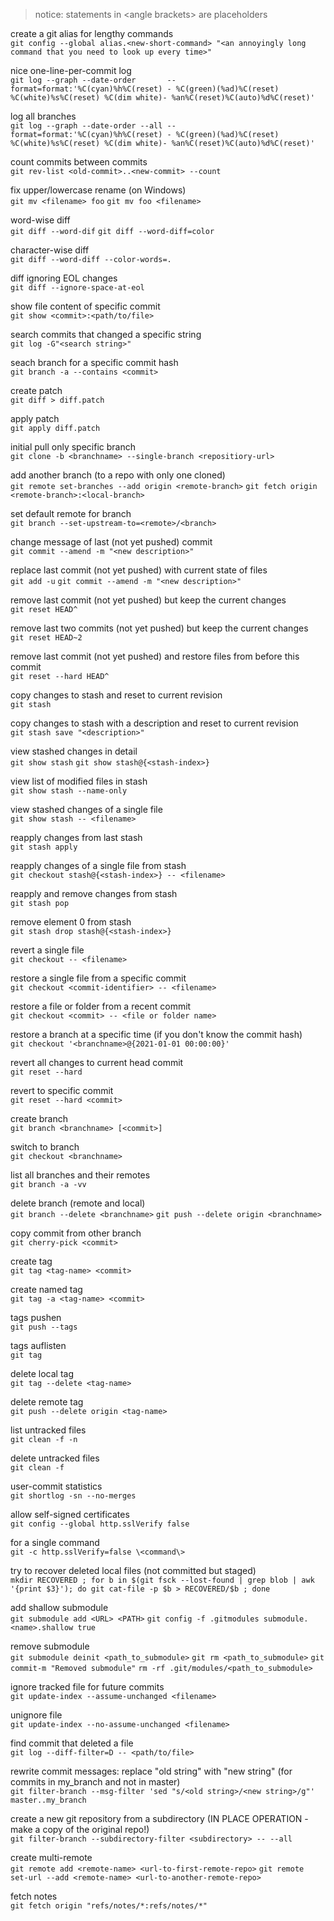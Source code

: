 > notice: statements in \<angle brackets\> are placeholders


create a git alias for lengthy commands  
`git config --global alias.<new-short-command> "<an annoyingly long command that you need to look up every time>"`

nice one-line-per-commit log  
`git log --graph --date-order       --format=format:'%C(cyan)%h%C(reset) - %C(green)(%ad)%C(reset) %C(white)%s%C(reset) %C(dim white)- %an%C(reset)%C(auto)%d%C(reset)'`

log all branches  
`git log --graph --date-order --all --format=format:'%C(cyan)%h%C(reset) - %C(green)(%ad)%C(reset) %C(white)%s%C(reset) %C(dim white)- %an%C(reset)%C(auto)%d%C(reset)'`

count commits between commits  
`git rev-list <old-commit>..<new-commit> --count`

fix upper/lowercase rename (on Windows)  
`git mv <filename> foo`
`git mv foo <filename>`

word-wise diff  
`git diff --word-dif`
`git diff --word-diff=color`

character-wise diff  
`git diff --word-diff --color-words=.`

diff ignoring EOL changes  
`git diff --ignore-space-at-eol`

show file content of specific commit  
`git show <commit>:<path/to/file>`

search commits that changed a specific string  
`git log -G"<search string>"`

seach branch for a specific commit hash  
`git branch -a --contains <commit>`

create patch  
`git diff > diff.patch`

apply patch  
`git apply diff.patch`

initial pull only specific branch  
`git clone -b <branchname> --single-branch <repositiory-url>`

add another branch (to a repo with only one cloned)  
`git remote set-branches --add origin <remote-branch>`
`git fetch origin <remote-branch>:<local-branch>`

set default remote for branch  
`git branch --set-upstream-to=<remote>/<branch>`

change message of last (not yet pushed) commit  
`git commit --amend -m "<new description>"`

replace last commit (not yet pushed) with current state of files  
`git add -u`
`git commit --amend -m "<new description>"`

remove last commit (not yet pushed) but keep the current changes  
`git reset HEAD^`

remove last two commits (not yet pushed) but keep the current changes  
`git reset HEAD~2`

remove last commit (not yet pushed) and restore files from before this commit  
`git reset --hard HEAD^`

copy changes to stash and reset to current revision  
`git stash`

copy changes to stash with a description and reset to current revision  
`git stash save "<description>"`

view stashed changes in detail  
`git show stash`
`git show stash@{<stash-index>}`  

view list of modified files in stash  
`git show stash --name-only`

view stashed changes of a single file  
`git show stash -- <filename>`

reapply changes from last stash  
`git stash apply`

reapply changes of a single file from stash  
`git checkout stash@{<stash-index>} -- <filename>`

reapply and remove changes from stash  
`git stash pop`

remove element 0 from stash  
`git stash drop stash@{<stash-index>}`

revert a single file  
`git checkout -- <filename>`

restore a single file from a specific commit  
`git checkout <commit-identifier> -- <filename>`

restore a file or folder from a recent commit  
`git checkout <commit> -- <file or folder name>`

restore a branch at a specific time (if you don't know the commit hash)  
`git checkout '<branchname>@{2021-01-01 00:00:00}'`

revert all changes to current head commit  
`git reset --hard`

revert to specific commit  
`git reset --hard <commit>`

create branch  
`git branch <branchname> [<commit>]`

switch to branch  
`git checkout <branchname>`

list all branches and their remotes  
`git branch -a -vv`

delete branch (remote and local)  
`git branch --delete <branchname>`
`git push --delete origin <branchname> `

copy commit from other branch  
`git cherry-pick <commit>`

create tag  
`git tag <tag-name> <commit>`

create named tag  
`git tag -a <tag-name> <commit>`

tags pushen  
`git push --tags`

tags auflisten  
`git tag`

delete local tag  
`git tag --delete <tag-name>`

delete remote tag  
`git push --delete origin <tag-name>`

list untracked files  
`git clean -f -n`

delete untracked files  
`git clean -f`

user-commit statistics  
`git shortlog -sn --no-merges`

allow self-signed certificates  
`git config --global http.sslVerify false`

for a single command  
`git -c http.sslVerify=false \<command\>`

try to recover deleted local files (not committed but staged)  
`mkdir RECOVERED ; for b in $(git fsck --lost-found | grep blob | awk '{print $3}'); do git cat-file -p $b > RECOVERED/$b ; done`

add shallow submodule  
`git submodule add <URL> <PATH>`
`git config -f .gitmodules submodule.<name>.shallow true`

remove submodule  
`git submodule deinit <path_to_submodule>`
`git rm <path_to_submodule>`
`git commit-m "Removed submodule"`
`rm -rf .git/modules/<path_to_submodule>`

ignore tracked file for future commits  
`git update-index --assume-unchanged <filename>`

unignore file  
`git update-index --no-assume-unchanged <filename>`

find commit that deleted a file  
`git log --diff-filter=D -- <path/to/file>`

rewrite commit messages: replace "old string" with "new string" (for commits in my_branch and not in master)  
`git filter-branch --msg-filter 'sed "s/<old string>/<new string>/g"' master..my_branch`

create a new git repository from a subdirectory (IN PLACE OPERATION - make a copy of the original repo!)  
`git filter-branch --subdirectory-filter <subdirectory> -- --all`

create multi-remote  
`git remote add <remote-name> <url-to-first-remote-repo>`
`git remote set-url --add <remote-name> <url-to-another-remote-repo>`

fetch notes  
`git fetch origin "refs/notes/*:refs/notes/*"`
